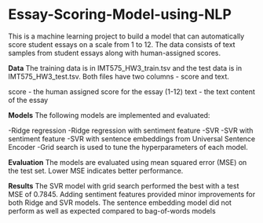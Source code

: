 # Essay-Scoring-Model-using-NLP

This is a machine learning project to build a model that can automatically score student essays on a scale from 1 to 12. The data consists of text samples from student essays along with human-assigned scores.

**Data**
The training data is in IMT575_HW3_train.tsv and the test data is in IMT575_HW3_test.tsv. Both files have two columns - score and text.

score - the human assigned score for the essay (1-12)
text - the text content of the essay

**Models**
The following models are implemented and evaluated:

-Ridge regression
-Ridge regression with sentiment feature
-SVR
-SVR with sentiment feature
-SVR with sentence embeddings from Universal Sentence Encoder
-Grid search is used to tune the hyperparameters of each model.

**Evaluation**
The models are evaluated using mean squared error (MSE) on the test set. Lower MSE indicates better performance.

**Results**
The SVR model with grid search performed the best with a test MSE of 0.7845. Adding sentiment features provided minor improvements for both Ridge and SVR models. The sentence embedding model did not perform as well as expected compared to bag-of-words models
